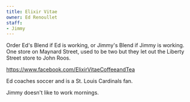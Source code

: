 ```yaml
---
title: Elixir Vitae
owner: Ed Renoullet
staff:
- Jimmy
---
```

Order Ed's Blend if Ed is working, or Jimmy's Blend if Jimmy is working.
One store on Maynard Street, used to be two but they let out the Liberty
Street store to John Roos.

https://www.facebook.com/ElixirVitaeCoffeeandTea

Ed coaches soccer and is a St. Louis Cardinals fan.

Jimmy doesn't like to work mornings.
